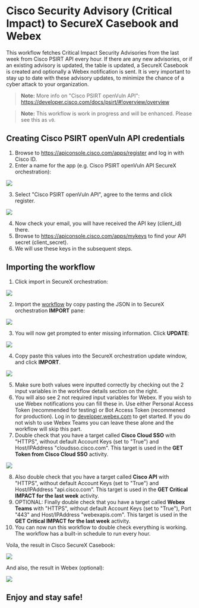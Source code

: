 # Cisco Security Advisory (Critical Impact) to SecureX Casebook and Webex 

This workflow fetches Critical Impact Security Advisories from the last week from Cisco PSIRT API every hour.  If there are any new advisories, or if an existing advisory is updated, the table is updated, a SecureX Casebook is created and optionally a Webex notification is sent. It is very important to stay up to date with these advisory updates, to minimize the chance of a cyber attack to your organization.
 
> **Note:** More info on "Cisco PSIRT openVuln API": https://developer.cisco.com/docs/psirt/#!overview/overview

> **Note:** This workflow is work in progress and will be enhanced. Please see this as `v0`.

## Creating Cisco PSIRT openVuln API credentials
1. Browse to https://apiconsole.cisco.com/apps/register and log in with Cisco ID.
2. Enter a name for the app (e.g. Cisco PSIRT openVuln API SecureX orchestration):

![](screenshots/register_app.png)

3. Select "Cisco PSIRT openVuln API", agree to the terms and click register.

![](screenshots/select_psirt_api.png)

4. Now check your email, you will have received the API key (client_id) there.
5. Browse to https://apiconsole.cisco.com/apps/mykeys to find your API secret (client_secret).
6. We will use these keys in the subsequent steps.

## Importing the workflow
1. Click import in SecureX orchestration:

![](screenshots/import-workflow.png)

2. Import the [workflow](https://raw.githubusercontent.com/tekgourou/sxo-workflows/main/PSIRT-Casebook.json) by copy pasting the JSON in to SecureX orchestration **IMPORT** pane:

![](screenshots/copy-paste.png)

3. You will now get prompted to enter missing information. Click **UPDATE**:

![](screenshots/missing-info.png)

4. Copy paste this values into the SecureX orchestration update window, and click **IMPORT**.

![](screenshots/update_secret.png)

5. Make sure both values were inputted correctly by checking out the 2 input variables in the workflow details section on the right.
6. You will also see 2 not required input variables for Webex. If you wish to use Webex notifications you can fill these in. Use either Personal Access Token (recommended for testing) or Bot Access Token (recommened for production). Log in to [developer.webex.com](https://developer.webex.com/docs/getting-started) to get started. If you do not wish to use Webex Teams you can leave these alone and the workflow will skip this part.
7. Double check that you have a target called **Cisco Cloud SSO** with "HTTPS", without default Account Keys (set to "True") and Host/IPAddress "cloudsso.cisco.com". This target is used in the **GET Token from Cisco Cloud SSO** activity.

![](screenshots/check_target.png)

8. Also double check that you have a target called **Cisco API** with "HTTPS", without default Account Keys (set to "True") and Host/IPAddress "api.cisco.com". This target is used in the **GET Critical IMPACT for the last week** activity.
9. OPTIONAL: Finally double check that you have a target called **Webex Teams** with "HTTPS", without default Account Keys (set to "True"), Port "443" and Host/IPAddress "webexapis.com". This target is used in the **GET Critical IMPACT for the last week** activity.
10. You can now run this workflow to double check everything is working. The workflow has a built-in schedule to run every hour.

Voila, the result in Cisco SecureX Casebook:

![](screenshots/result_casebook.png)

And also, the result in Webex (optional):

![](screenshots/result_webex.png)

## Enjoy and stay safe!
